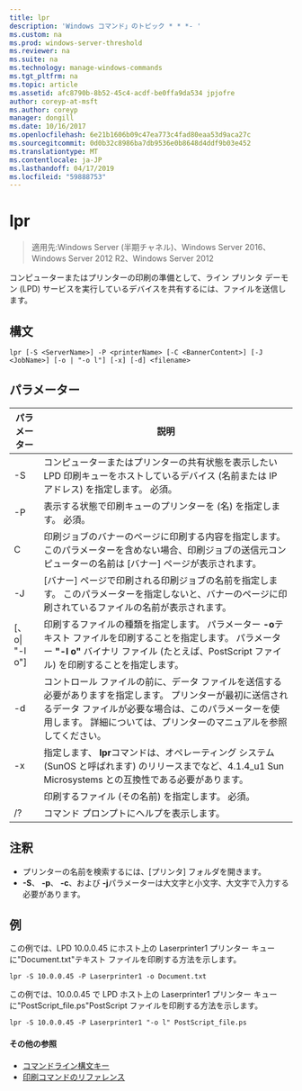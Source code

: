 ```yaml
---
title: lpr
description: 'Windows コマンド」のトピック * * *- '
ms.custom: na
ms.prod: windows-server-threshold
ms.reviewer: na
ms.suite: na
ms.technology: manage-windows-commands
ms.tgt_pltfrm: na
ms.topic: article
ms.assetid: afc8790b-8b52-45c4-acdf-be0ffa9da534 jpjofre
author: coreyp-at-msft
ms.author: coreyp
manager: dongill
ms.date: 10/16/2017
ms.openlocfilehash: 6e21b1606b09c47ea773c4fad80eaa53d9aca27c
ms.sourcegitcommit: 0d0b32c8986ba7db9536e0b8648d4ddf9b03e452
ms.translationtype: MT
ms.contentlocale: ja-JP
ms.lasthandoff: 04/17/2019
ms.locfileid: "59888753"
---
```

# <a name="lpr"></a>lpr

>適用先:Windows Server (半期チャネル)、Windows Server 2016、Windows Server 2012 R2、Windows Server 2012

コンピューターまたはプリンターの印刷の準備として、ライン プリンタ デーモン (LPD) サービスを実行しているデバイスを共有するには、ファイルを送信します。  
  
## <a name="syntax"></a>構文  
```  
lpr [-S <ServerName>] -P <printerName> [-C <BannerContent>] [-J <JobName>] [-o | "-o l"] [-x] [-d] <filename>  
```  
## <a name="parameters"></a>パラメーター  
|パラメーター|説明|  
|-------|--------|  
|-S <ServerName>|コンピューターまたはプリンターの共有状態を表示したい LPD 印刷キューをホストしているデバイス (名前または IP アドレス) を指定します。 必須。|  
|-P <printerName>|表示する状態で印刷キューのプリンターを (名) を指定します。 必須。|  
|C <BannerContent>|印刷ジョブのバナーのページに印刷する内容を指定します。 このパラメーターを含めない場合、印刷ジョブの送信元コンピューターの名前は [バナー] ページが表示されます。|  
|-J <JobName>|[バナー] ページで印刷される印刷ジョブの名前を指定します。 このパラメーターを指定しないと、バナーのページに印刷されているファイルの名前が表示されます。|  
|[、o&#124; "-l o"]|印刷するファイルの種類を指定します。 パラメーター **-o**テキスト ファイルを印刷することを指定します。 パラメーター **"-l o"** バイナリ ファイル (たとえば、PostScript ファイル) を印刷することを指定します。|  
|-d|コントロール ファイルの前に、データ ファイルを送信する必要がありますを指定します。 プリンターが最初に送信されるデータ ファイルが必要な場合は、このパラメーターを使用します。 詳細については、プリンターのマニュアルを参照してください。|  
|-x|指定します、 **lpr**コマンドは、オペレーティング システム (SunOS と呼ばれます) のリリースまでなど、4.1.4_u1 Sun Microsystems との互換性である必要があります。|  
|<FileName>|印刷するファイル (その名前) を指定します。 必須。|  
|/?|コマンド プロンプトにヘルプを表示します。|  
## <a name="remarks"></a>注釈  
-   プリンターの名前を検索するには、[プリンタ] フォルダを開きます。  
-   **-S**、 **-p**、 **-c**、および **-j**パラメーターは大文字と小文字、大文字で入力する必要があります。  
## <a name="BKMK_examples"></a>例  
この例では、LPD 10.0.0.45 にホスト上の Laserprinter1 プリンター キューに"Document.txt"テキスト ファイルを印刷する方法を示します。  
```  
lpr -S 10.0.0.45 -P Laserprinter1 -o Document.txt  
```  
この例では、10.0.0.45 で LPD ホスト上の Laserprinter1 プリンター キューに"PostScript_file.ps"PostScript ファイルを印刷する方法を示します。  
```  
lpr -S 10.0.0.45 -P Laserprinter1 "-o l" PostScript_file.ps  
```  

#### <a name="additional-references"></a>その他の参照  
-   [コマンドライン構文キー](command-line-syntax-key.md)  
-   [印刷コマンドのリファレンス](print-command-reference.md)  
